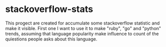 stackoverflow-stats
===================

This progect are created for accumulate some stackoverflow statistic and make it visible.
First one I want to use it to make "ruby", "go" and "python" trends, assuming that language popularity make influence to count of the quiestions people asks about this language.

